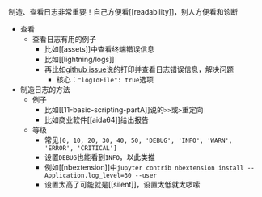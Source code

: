 制造、查看日志非常重要！自己方便看[[readability]]，别人方便看和诊断
- 查看
  - 查看日志有用的例子
    - 比如[[assets]]中查看终端错误信息
    - 比如[[lightning/logs]]
    - 再比如[github issue](https://github.com/microsoft/debugpy/issues/102)说的打印并查看日志错误信息，解决问题
      - 核心：`"logToFile": true`选项
- 制造日志的方法
  - 例子
    - 比如[[11-basic-scripting-partA]]说的`>>`或`>`重定向
    - 比如商业软件[[aida64]]给出报告
  - 等级
    - 常见`[0, 10, 20, 30, 40, 50, 'DEBUG', 'INFO', 'WARN', 'ERROR', 'CRITICAL']`
    - 设置`DEBUG`也能看到`INFO`，以此类推
    - 例如[[nbextension]]中`jupyter contrib nbextension install --Application.log_level=30 --user`
    - 设置太高了可能就是[[silent]]，设置太低就太啰嗦